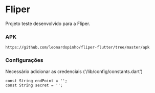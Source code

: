 # Fliper

Projeto teste desenvolvido para a Fliper.

### APK
```
https://github.com/leonardopinho/fliper-flutter/tree/master/apk
```

### Configurações
Necessário adicionar as credenciais ('/lib/config/constants.dart')

```
const String endPoint = '';
const String secret = '';
```
